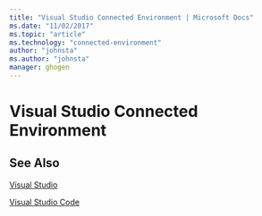 ```yaml
---
title: "Visual Studio Connected Environment | Microsoft Docs"
ms.date: "11/02/2017"
ms.topic: "article"
ms.technology: "connected-environment"
author: "johnsta"
ms.author: "johnsta"
manager: ghogen
---
```

# Visual Studio Connected Environment


## See Also
[Visual Studio](/visualstudio)

[Visual Studio Code](https://code.visualstudio.com/docs)